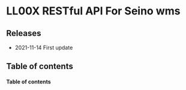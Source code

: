 # LL00X RESTful API For Seino wms
## Releases
* 2021-11-14 First update
## Table of contents
#### Table of contents
